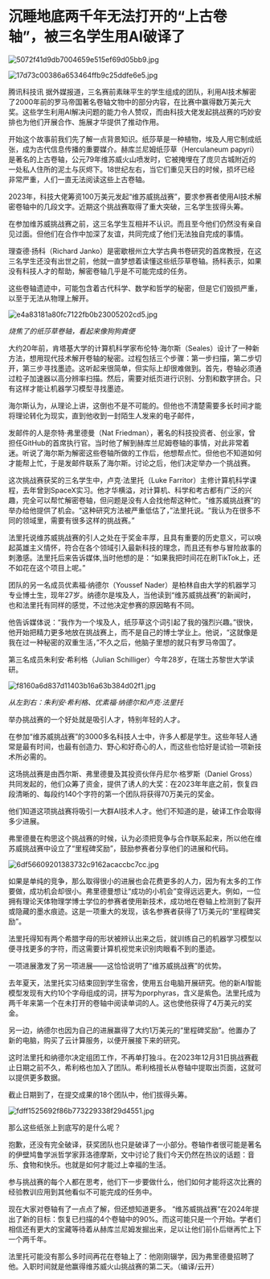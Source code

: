 # 沉睡地底两千年无法打开的“上古卷轴”，被三名学生用AI破译了

![5072f41d9db7004659e515ef69d05bb9.jpg](https://raw.githubusercontent.com/qqhsx/qqnews_image/main/2024/02/11/沉睡地底两千年无法打开的“上古卷轴”，被三名学生用AI破译了/5072f41d9db7004659e515ef69d05bb9.jpg)

![17d73c00386a653464ffb9c25ddfe6e5.jpg](https://raw.githubusercontent.com/qqhsx/qqnews_image/main/2024/02/11/沉睡地底两千年无法打开的“上古卷轴”，被三名学生用AI破译了/17d73c00386a653464ffb9c25ddfe6e5.jpg)

腾讯科技讯
据外媒报道，三名赛前素昧平生的学生组成的团队，利用AI技术解密了2000年前的罗马帝国著名卷轴文物中的部分内容，在比赛中赢得数万美元大奖。这些学生利用AI解决问题的能力令人赞叹，而由科技大佬发起挑战赛的巧妙安排也为他们开展合作、施展才华提供了推动作用。

开始这个故事前我们先了解一点背景知识。纸莎草是一种植物，埃及人用它制成纸张，成为古代信息传播的重要媒介。赫库兰尼姆纸莎草（Herculaneum
papyri）是著名的上古卷轴，公元79年维苏威火山喷发时，它被掩埋在了庞贝古城附近的一处私人住所的泥土与灰烬下。18世纪左右，当它们重见天日的时候，损坏已经非常严重，人们一直无法阅读这些上古卷轴。

2023年，科技大佬筹资100万美元发起“维苏威挑战赛”，要求参赛者使用AI技术解密卷轴中的几段文字。近期这个挑战赛取得了重大突破，三名学生拔得头筹。

在参加维苏威挑战赛之前，这三名学生互相并不认识。而且至今他们仍然没有亲自见过面。但他们在合作中加深了友谊，共同完成了他们无法独自完成的事情。

理查德·扬科（Richard
Janko）是密歇根州立大学古典书卷研究的首席教授，在这三名学生还没有出世之前，他就一直梦想着读懂这些纸莎草卷轴。扬科表示，如果没有科技人才的帮助，解密卷轴几乎是不可能完成的任务。

这些卷轴遗迹中，可能包含着古代科学、数学和哲学的秘密，但是它们毁损严重，以至于无法从物理上解开。

![e4a83181a80fc7122fb0b23005202cd5.jpg](https://raw.githubusercontent.com/qqhsx/qqnews_image/main/2024/02/11/沉睡地底两千年无法打开的“上古卷轴”，被三名学生用AI破译了/e4a83181a80fc7122fb0b23005202cd5.jpg)

 _烧焦了的纸莎草卷轴，看起来像狗狗粪便_

大约20年前，肯塔基大学的计算机科学家布伦特·海尔斯（Seales）设计了一种新方法，想用现代技术解开卷轴的秘密。过程包括三个步骤：第一步扫描，第二步切开，第三步寻找墨迹。这听起来很简单，但实际上却很难做到。首先，卷轴必须通过粒子加速器以高分辨率扫描。然后，需要对纸页进行识别、分割和数字拼合。只有这样才能让机器学习模型寻找墨迹。

海尔斯认为，从理论上讲，这倒也不是不可能的。但他也不清楚需要多长时间才能将理论转化为现实，直到他收到一封陌生人发来的电子邮件，

发邮件的人是奈特·弗里德曼（Nat
Friedman），著名的科技投资者、创业家，曾担任GitHub的首席执行官。当时他了解到赫库兰尼姆卷轴的事情，对此非常着迷。听说了海尔斯为解密这些卷轴所做的工作后，他想帮点忙。但他也不知道如何才能帮上忙，于是发邮件联系了海尔斯。讨论之后，他们决定举办一个挑战赛。

这次挑战赛获奖的三名学生中，卢克·法里托（Luke
Farritor）主修计算机科学课程，去年曾到SpaceX实习。他才华横溢，对计算机、科学和考古都有广泛的兴趣，完全可以帮忙解密卷轴，但问题是没有人会找他帮这种忙。“维苏威挑战赛”的举办给他提供了机会。“这种研究方法被严重低估了，”法里托说。“我认为在很多不同的领域里，需要有很多这样的挑战赛。”

法里托说维苏威挑战赛的引人之处在于奖金丰厚，且具有重要的历史意义，可以唤起英雄主义情怀，符合在各个领域引入最新科技的理念，而且还有参与冒险故事的刺激感。法里托后来告诉媒体,当时他想的是：“如果我把时间花在刷TikTok上，还不如花在这个项目上呢。”

团队的另一名成员优素福·纳德尔（Youssef
Nader）是柏林自由大学的机器学习专业博士生，现年27岁。纳德尔是埃及人，当他读到“维苏威挑战赛”的新闻时，也和法里托有同样的感觉，不过他决定参赛的原因略有不同。

他告诉媒体说：“我作为一个埃及人，纸莎草这个词引起了我的强烈兴趣。”很快，他开始把精力更多地放在挑战赛上，而不是自己的博士学业上。他说，“这就像是我在过一种秘密的双重生活，”不久之后，他脑子里想的就只有罗马帝国了。

第三名成员朱利安·希利格（Julian Schilliger）今年28岁，在瑞士苏黎世大学读研。

![f8160a6d837d11403b16a63b384d02f1.jpg](https://raw.githubusercontent.com/qqhsx/qqnews_image/main/2024/02/11/沉睡地底两千年无法打开的“上古卷轴”，被三名学生用AI破译了/f8160a6d837d11403b16a63b384d02f1.jpg)

_从左到右：朱利安·希利格、优素福·纳德尔和卢克·法里托_

举办挑战赛的一个好处就是吸引人才，特别年轻的人才。

在参加“维苏威挑战赛”的3000多名科技人士中，许多人都是学生。这些年轻人通常是最有时间，也最有创造力、野心和好奇心的人，而这些也恰好是试验一项新技术所必需的。

这场挑战赛是由西尔斯、弗里德曼及其投资伙伴丹尼尔·格罗斯（Daniel
Gross）共同发起的，他们众筹了资金，提供了诱人的大奖：在2023年年底之前，恢复四段清晰的、每段约140个字符的第一个团队将获得70万美元的奖金。

他们知道这项挑战赛将吸引一大群AI技术人才。他们不知道的是，破译工作会取得多少进展。

弗里德曼在构思这个挑战赛的时候，认为必须把竞争与合作联系起来，所以他在维苏威挑战赛中设立了“里程碑奖励”，鼓励参赛者分享他们的进展和代码。

![6df56609201383732c9162acaccbc7cc.jpg](https://raw.githubusercontent.com/qqhsx/qqnews_image/main/2024/02/11/沉睡地底两千年无法打开的“上古卷轴”，被三名学生用AI破译了/6df56609201383732c9162acaccbc7cc.jpg)

如果是单纯的竞争，那么取得很小的进展也会花费更多的人力，因为有太多的工作要做，成功机会却很小。弗里德曼想让“成功的小机会”变得远远更大。例如，一位拥有理论天体物理学博士学位的参赛者使用新技术，成功地在卷轴上检测到了裂开或隐藏的墨水痕迹。这是一项重大的发现，该名参赛者获得了1万美元的“里程碑奖励”。

法里托得知有两个希腊字母的形状被辨认出来之后，就训练自己的机器学习模型以便寻找更多的字符，而这需要计算机视觉来识别肉眼看不到的墨迹。

一项进展激发了另一项进展——这恰恰说明了“维苏威挑战赛”的优势。

去年夏天，法里托实习结束回到学生宿舍，使用五台电脑开展研究。他的新AI智能模型发现有大约10个字母组成的词，拼写为porphyras，含义是紫色。法里托成为两千年来第一个在未打开的卷轴中阅读单词的人。这也使他获得了4万美元的奖金。

另一边，纳德尔也因为自己的进展赢得了大约1万美元的“里程碑奖励”。他置办了新的电脑，购买了云计算服务，以便开展接下来的研究。

这时法里托和纳德尔决定组团工作，不再单打独斗。在2023年12月31日挑战赛截止日期之前不久，希利格也加入了团队。希利格擅长从卷轴中提取出页面，这就可以提供更多数据。

截止日期到了，在提交成果的18个团队中，他们拔得头筹。

![fdff1525692f86b773229338f29d4551.jpg](https://raw.githubusercontent.com/qqhsx/qqnews_image/main/2024/02/11/沉睡地底两千年无法打开的“上古卷轴”，被三名学生用AI破译了/fdff1525692f86b773229338f29d4551.jpg)

那么这些纸张上到底写的是什么呢？

抱歉，还没有完全破译，获奖团队也只是破译了一小部分。卷轴作者很可能是著名的伊壁鸠鲁学派哲学家菲洛德摩斯，文中讨论了我们今天仍然在热议的话题：音乐、食物和快乐。也就是如何才能过上幸福的生活。

参与挑战赛的每个人都在思考，他们下一步要做什么，他们如何才能将这次比赛的经验教训应用到其他看似不可能完成的任务中。

现在大家对卷轴有了一点点了解，但还想知道更多。
“维苏威挑战赛”在2024年提出了新的目标：恢复已扫描的4个卷轴中的90%。而这可能只是一个开始。学者们相信还有更大的宝藏等待着从赫库兰尼姆发掘出来，足以让他们前仆后继再忙上下一个两千年。

法里托可能没有那么多时间再花在卷轴上了：他刚刚辍学，因为弗里德曼招聘了他。入职时间就是他赢得维苏威火山挑战赛的第二天。（编译/云开）

